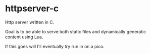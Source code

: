 # httpserver-c

Http server written in C.

Goal is to be able to serve both static files and dynamically generatic content using Lua.

If this goes will I'll eventually try run in on a pico.
